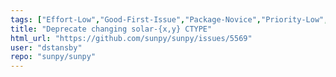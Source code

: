 ```yaml
---
tags: ["Effort-Low","Good-First-Issue","Package-Novice","Priority-Low","astronomy","astropy","hacktoberfest","map","python","solar","solar-physics","sun","sunpy"]
title: "Deprecate changing solar-{x,y} CTYPE"
html_url: "https://github.com/sunpy/sunpy/issues/5569"
user: "dstansby"
repo: "sunpy/sunpy"
---
```



